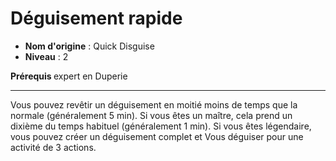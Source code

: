 # Déguisement rapide

 * **Nom d'origine** : Quick Disguise
 * **Niveau** : 2


<p><strong>Prérequis </strong> expert en Duperie</p>
<hr>
<p>Vous pouvez revêtir un déguisement en moitié moins de temps que la normale (généralement 5 min). Si vous êtes un maître, cela prend un dixième du temps habituel (généralement 1 min). Si vous êtes légendaire, vous pouvez créer un déguisement complet et Vous déguiser pour une activité de 3 actions.</p>
